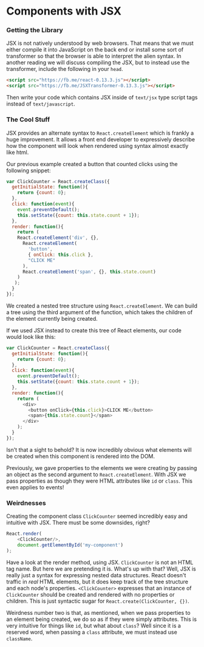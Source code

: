 # Components with JSX
### Getting the Library
JSX is not natively understood by web browsers. That means that we must
either compile it into JavaScript on the back end or install some sort
of transformer so that the browser is able to interpret the alien
syntax. In another reading we will discuss compiling the JSX, but to
instead use the transformer, include the following in your `head`.
```html
<script src="https://fb.me/react-0.13.3.js"></script>
<script src="https://fb.me/JSXTransformer-0.13.3.js"></script>
```
Then write your code which contains JSX inside of `text/jsx` type script
tags instead of `text/javascript`.

### The Cool Stuff
JSX provides an alternate syntax to `React.createElement` which is
frankly a huge improvement. It allows a front end developer to
expressively describe how the component will look when rendered using
syntax almost exactly like html. 

Our previous example created a button that counted clicks using the
following snippet:

```javascript
var ClickCounter = React.createClass({
  getInitialState: function(){
    return {count: 0};
  },
  click: function(event){
    event.preventDefault();
    this.setState({count: this.state.count + 1});
  },
  render: function(){
    return (
    React.createElement('div', {}, 
      React.createElement(
        'button', 
        { onClick: this.click },
        "CLICK ME"
      ),
      React.createElement('span', {}, this.state.count)
    )
   );
  } 
});
```

We created a nested tree structure using `React.createElement`. We can
build a tree using the third argument of the function, which takes the
children of the element currently being created.

If we used JSX instead to create this tree of React elements, our code
would look like this:

```javascript
var ClickCounter = React.createClass({
  getInitialState: function(){
    return {count: 0};
  },
  click: function(event){
    event.preventDefault();
    this.setState({count: this.state.count + 1});
  },
  render: function(){
    return (
      <div>
        <button onClick={this.click}>CLICK ME</button>
        <span>{this.state.count}</span>
      </div>
    );
  } 
});
```

Isn't that a sight to behold? It is now incredibly obvious what elements
will be created when this component is rendered into the DOM. 

Previously, we gave properties to the elements we were creating by
passing an object as the second argument to `React.createElement`. With
JSX we pass properties as though they were HTML attributes like `id` or
`class`. This even applies to events!

### Weirdnesses

Creating the component class `ClickCounter` seemed incredibly easy and
intuitive with JSX. There must be some downsides, right?

```javascript
React.render(
    <ClickCounter/>,
    document.getElementById('my-component')
);
```

Have a look at the render method, using JSX. `ClickCounter` is not an
HTML tag name. But here we are pretending it is. What's up with that?
Well, JSX is really just a syntax for expressing nested data structures.
React doesn't traffic in _real_ HTML elements, but it does keep track of
the tree structure and each node's properties. `<ClickCounter>`
expresses that an instance of `ClickCounter` should be created and
rendered with no properties or children. This is just syntactic sugar
for `React.create(ClickCounter, {})`.

Weirdness number two is that, as mentioned, when we pass properties to
an element being created, we do so as if they were simply attributes.
This is very intuitive for things like `id`, but what about `class`?
Well since it is a reserved word, when passing a `class` attribute, we
must instead use `className`.